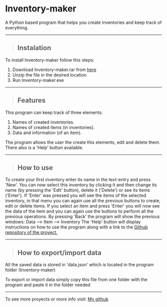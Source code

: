 # Inventory-maker

A Python based program that helps you create inventories and keep track of everything.

---
> ## Instalation
> 
To install Inventory-maker follow this steps:
1. Download Inventory-maker.rar from [here](https://github.com/valentinoamato/Inventory-maker/releases)
2. Unzip the file in the desired location
3. Run Inventory-maker.exe 


---
> ## Features

This program can keep track of three elements:
1. Names of created inventories.
2. Names of created items (in inventories).
3. Data and information (of an item).

The program allows the user the create this elements, edit and delete them. 
There also is a 'Help' button available.

---
> ## How to use
To create your first inventory enter its name in the text-entry and press 'New'. You can now select this inventory by clicking it and then change its name (by pressing the 'Edit' button), delete it ('Delete') or see its items ('Enter'). If 'Enter' was pressed you will see the items of the selected inventory, in that menu you can again use all the previous buttons to create, edit or delete items.
If you select an item and press 'Enter' you will now see the data of the item and you can again use the buttons to perform all the previous operations.
By pressing 'Back' the program will show the previous windows: Data --> Item --> Inventory 
The 'Help' button will display instructions on how to use the program along with a link to the [Github repository of the proyect.](https://github.com/valentinoamato/Inventory-maker)


---
> ## How to export/import data
All the saved data is stored in 'data.json' which is located in the program folder (Inventory-maker)

To export or import data simply copy this file from one folder with the program and paste it in the folder needed 
 

---
To see more proyects or more info visit:
[My github](https://github.com/valentinoamato)

